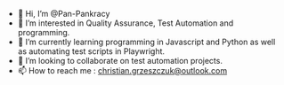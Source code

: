- 👋 Hi, I’m @Pan-Pankracy
- 👀 I’m interested in Quality Assurance, Test Automation and programming.
- 🌱 I’m currently learning programming in Javascript and Python as well as automating test scripts in Playwright.
- 💞️ I’m looking to collaborate on test automation projects.
- 📫 How to reach me : christian.grzeszczuk@outlook.com

<!---
Pan-Pankracy/Pan-Pankracy is a ✨ special ✨ repository because its `README.md` (this file) appears on your GitHub profile.
You can click the Preview link to take a look at your changes.
--->

